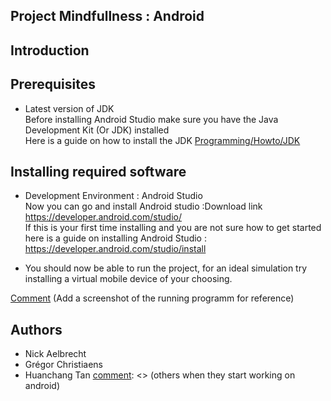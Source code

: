 Project Mindfullness : Android
------

## Introduction

## Prerequisites
* Latest version of JDK  
    Before installing Android Studio make sure you have the Java Development Kit (Or JDK) installed  
    Here is a guide on how to install the JDK [Programming/Howto/JDK](https://www3.ntu.edu.sg/home/ehchua/programming/howto/JDK_HowTo.html)

## Installing required software
* Development Environment : Android Studio  
    Now you can go and install Android studio :Download link https://developer.android.com/studio/  
    If this is your first time installing and you are not sure how to get started  
    here is a guide on installing Android Studio : https://developer.android.com/studio/install  

* You should now be able to run the project, for an ideal simulation try installing a virtual mobile device of your choosing.

[//]: # (This may be the most platform independent comment)

[Comment] (Add a screenshot of the running programm for reference)

[comment]: <> (##How to run tests)

[comment]: <> (##Deployment -> Devop organisation , backend org in general)

## Authors
* Nick Aelbrecht
* Grégor Christiaens
* Huanchang Tan
[comment]: <> (others when they start working on android)
